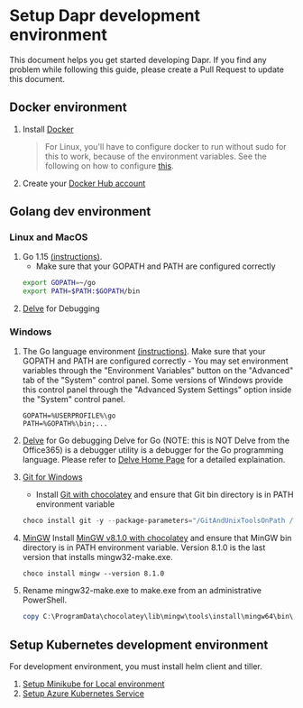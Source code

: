 # Setup Dapr development environment

This document helps you get started developing Dapr. If you find any problem while following this guide, please create a Pull Request to update this document.

## Docker environment

1. Install [Docker](https://docs.docker.com/install/)
    > For Linux, you'll have to configure docker to run without sudo for this to work, because of the environment variables.  See the following on how to configure [this](https://docs.docker.com/install/linux/linux-postinstall/).

2. Create your [Docker Hub account](https://hub.docker.com)


## Golang dev environment

### Linux and MacOS

1. Go 1.15 [(instructions)](https://golang.org/doc/install#tarball).
   * Make sure that your GOPATH and PATH are configured correctly
   ```bash
   export GOPATH=~/go
   export PATH=$PATH:$GOPATH/bin
   ```
2. [Delve](https://github.com/go-delve/delve/tree/master/Documentation/installation) for Debugging

### Windows

1. The Go language environment [(instructions)](https://golang.org/doc/install#windows).
   Make sure that your GOPATH and PATH are configured correctly - You may set environment variables through the "Environment Variables" button on the "Advanced" tab of the "System" control panel. Some versions of Windows provide this control panel through the "Advanced System Settings" option inside the "System" control panel.
   ```
   GOPATH=%USERPROFILE%\go
   PATH=%GOPATH%\bin;...
   ```
2. [Delve](https://github.com/go-delve/delve/tree/master/Documentation/installation) for Go debugging
    Delve for Go (NOTE: this is NOT Delve from the Office365) is a debugger utility is a debugger for the Go programming language.  Please refer to [Delve Home Page](https://github.com/go-delve/delve) for a detailed explaination.
3. [Git for Windows](https://gitforwindows.org)
   * Install [Git with chocolatey](https://chocolatey.org/packages/git) and ensure that Git bin directory is in PATH environment variable
    ```powershell
    choco install git -y --package-parameters="/GitAndUnixToolsOnPath /WindowsTerminal /NoShellIntegration"
    ```
4. [MinGW](http://www.mingw.org/)
  Install [MinGW v8.1.0 with chocolatey](https://chocolatey.org/packages/mingw/8.1.0) and ensure that MinGW bin directory is in PATH environment variable. Version 8.1.0 is the last version that installs mingw32-make.exe.

    ```powesrshell
    choco install mingw --version 8.1.0
    ```
5. Rename mingw32-make.exe to make.exe from an administrative PowerShell.

    ```powershell
    copy C:\ProgramData\chocolatey\lib\mingw\tools\install\mingw64\bin\mingw32-make.exe C:\ProgramData\chocolatey\lib\mingw\tools\install\mingw64\bin\make.exe
    ```

## Setup Kubernetes development environment

For development environment, you must install helm client and tiller.

1. [Setup Minikube for Local environment](https://docs.dapr.io/operations/hosting/kubernetes/cluster/setup-minikube/)
2. [Setup Azure Kubernetes Service](hhttps://docs.dapr.io/operations/hosting/kubernetes/cluster/setup-aks/)
